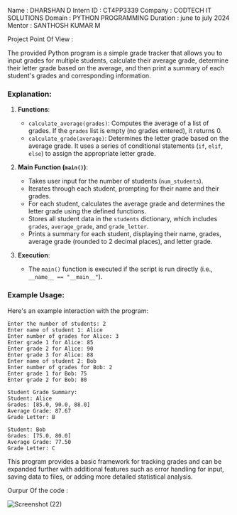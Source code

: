 Name : DHARSHAN D
Intern ID : CT4PP3339
Company : CODTECH IT SOLUTIONS
Domain : PYTHON PROGRAMMING
Duration : june to july 2024
Mentor : SANTHOSH KUMAR M


Project Point Of View :


The provided Python program is a simple grade tracker that allows you to input grades for multiple students, calculate their average grade, determine their letter grade based on the average, and then print a summary of each student's grades and corresponding information.


### Explanation:
1. **Functions**:
   - `calculate_average(grades)`: Computes the average of a list of grades. If the `grades` list is empty (no grades entered), it returns 0.
   - `calculate_grade(average)`: Determines the letter grade based on the average grade. It uses a series of conditional statements (`if`, `elif`, `else`) to assign the appropriate letter grade.

2. **Main Function (`main()`)**:
   - Takes user input for the number of students (`num_students`).
   - Iterates through each student, prompting for their name and their grades.
   - For each student, calculates the average grade and determines the letter grade using the defined functions.
   - Stores all student data in the `students` dictionary, which includes `grades`, `average_grade`, and `grade_letter`.
   - Prints a summary for each student, displaying their name, grades, average grade (rounded to 2 decimal places), and letter grade.

3. **Execution**:
   - The `main()` function is executed if the script is run directly (i.e., `__name__ == "__main__"`).

### Example Usage:
Here's an example interaction with the program:
```
Enter the number of students: 2
Enter name of student 1: Alice
Enter number of grades for Alice: 3
Enter grade 1 for Alice: 85
Enter grade 2 for Alice: 90
Enter grade 3 for Alice: 88
Enter name of student 2: Bob
Enter number of grades for Bob: 2
Enter grade 1 for Bob: 75
Enter grade 2 for Bob: 80

Student Grade Summary:
Student: Alice
Grades: [85.0, 90.0, 88.0]
Average Grade: 87.67
Grade Letter: B

Student: Bob
Grades: [75.0, 80.0]
Average Grade: 77.50
Grade Letter: C
```

This program provides a basic framework for tracking grades and can be expanded further with additional features such as error handling for input, saving data to files, or adding more detailed statistical analysis.


Ourpur Of the code :

![Screenshot (22)](https://github.com/user-attachments/assets/2b1fb7f0-a9d5-4a34-b795-671a4b0c8eab)
